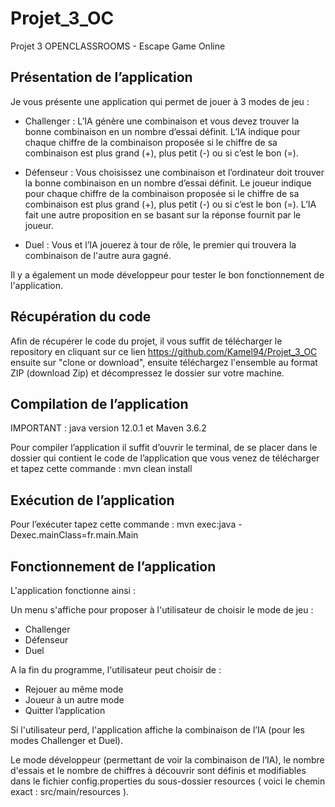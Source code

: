 # Projet_3_OC
Projet 3 OPENCLASSROOMS - Escape Game Online

## Présentation de l’application

Je vous présente une application qui permet de jouer à 3 modes de jeu : 

- Challenger :  L’IA génère une combinaison et vous devez trouver la bonne combinaison en un nombre d’essai définit. L’IA indique pour chaque chiffre de la combinaison proposée si le chiffre de sa combinaison est plus grand (+), plus petit (-) ou si c’est le bon (=).

- Défenseur : Vous choisissez une combinaison et l’ordinateur doit trouver la bonne combinaison en un nombre d’essai définit. Le joueur indique pour chaque chiffre de la combinaison proposée si le chiffre de sa combinaison est plus grand (+), plus petit (-) ou si c’est le bon (=). L’IA fait une autre proposition en se basant sur la réponse fournit par le joueur.

- Duel : Vous et l’IA jouerez à tour de rôle, le premier qui trouvera la combinaison de l'autre aura gagné.

Il y a également un mode développeur pour tester le bon fonctionnement de l'application.


## Récupération du code 

Afin de récupérer le code du projet, il vous suffit de télécharger le repository en cliquant  sur ce lien https://github.com/Kamel94/Projet_3_OC ensuite sur "clone or download", ensuite téléchargez l'ensemble au format ZIP (download Zip) et décompressez le dossier sur votre machine.


## Compilation de l’application

IMPORTANT : java version 12.0.1 et Maven 3.6.2

Pour compiler l’application il suffit d’ouvrir le terminal, de se placer dans le dossier qui contient le code de l’application que vous venez de télécharger et tapez cette commande :  mvn clean install

## Exécution de l’application

Pour l’exécuter tapez cette commande : mvn exec:java -Dexec.mainClass=fr.main.Main

## Fonctionnement de l’application 

L'application fonctionne ainsi :

Un menu s'affiche pour proposer à l'utilisateur de choisir le mode de jeu :

- Challenger
- Défenseur
- Duel

A la fin du programme, l'utilisateur peut choisir de :

- Rejouer au même mode
- Joueur à un autre mode
- Quitter l’application

Si l'utilisateur perd, l'application affiche la combinaison de l’IA (pour les modes Challenger et Duel). 

Le mode développeur (permettant de voir la combinaison de l’IA), le nombre d'essais et le nombre de chiffres à découvrir sont définis et modifiables dans le fichier config.properties du sous-dossier resources ( voici le chemin exact : src/main/resources ).